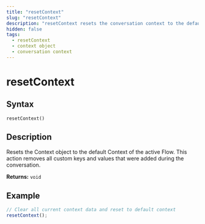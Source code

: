 ```yaml
---
title: "resetContext"
slug: "resetContext"
description: "resetContext resets the conversation context to the default context of the active Flow."
hidden: false
tags:
  - resetContext
  - context object
  - conversation context
---
```


# resetContext

## Syntax

`resetContext()`

## Description

Resets the Context object to the default Context of the active Flow. This action removes all custom keys and values that were added during the conversation.

**Returns:** `void`

## Example

```js
// Clear all current context data and reset to default context
resetContext();
```